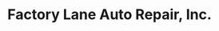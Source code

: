 ---
title: "Factory Lane Auto Repair, Inc."
url: /pine-plains/factory-lane-auto-repair-inc/
shop: car repair
---